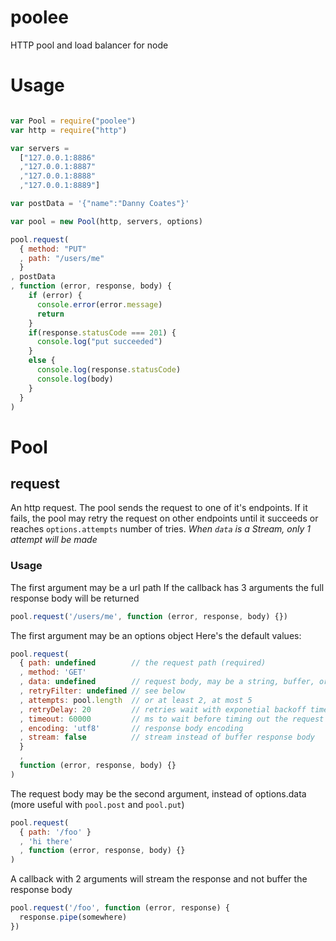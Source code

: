 # poolee

HTTP pool and load balancer for node

# Usage

```javascript

var Pool = require("poolee")
var http = require("http")

var servers =
  ["127.0.0.1:8886"
  ,"127.0.0.1:8887"
  ,"127.0.0.1:8888"
  ,"127.0.0.1:8889"]

var postData = '{"name":"Danny Coates"}'

var pool = new Pool(http, servers, options)

pool.request(
  { method: "PUT"
  , path: "/users/me"
  }
, postData
, function (error, response, body) {
    if (error) {
      console.error(error.message)
      return
    }
    if(response.statusCode === 201) {
      console.log("put succeeded")
    }
    else {
      console.log(response.statusCode)
      console.log(body)
    }
  }
)

```

# Pool

## request

An http request. The pool sends the request to one of it's endpoints. If it fails,
the pool may retry the request on other endpoints until it succeeds or reaches
`options.attempts` number of tries. *When `data` is a Stream, only 1 attempt will be made*

### Usage


The first argument may be a url path
If the callback has 3 arguments the full response body will be returned

```javascript
pool.request('/users/me', function (error, response, body) {})
```

The first argument may be an options object
Here's the default values:

```javascript
pool.request(
  { path: undefined        // the request path (required)
  , method: 'GET'
  , data: undefined        // request body, may be a string, buffer, or stream
  , retryFilter: undefined // see below
  , attempts: pool.length  // or at least 2, at most 5
  , retryDelay: 20         // retries wait with exponetial backoff times this number of ms
  , timeout: 60000         // ms to wait before timing out the request
  , encoding: 'utf8'       // response body encoding
  , stream: false          // stream instead of buffer response body
  }
  ,
  function (error, response, body) {}
)
```

The request body may be the second argument, instead of options.data (more useful
with `pool.post` and `pool.put`)

```javascript
pool.request(
  { path: '/foo' }
  , 'hi there'
  , function (error, response, body) {}
)
```

A callback with 2 arguments will stream the response and not buffer the response body

```javascript
pool.request('/foo', function (error, response) {
  response.pipe(somewhere)
})
```
